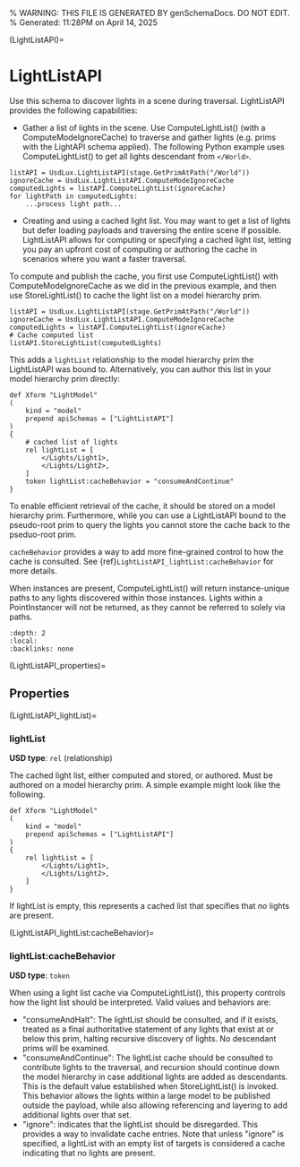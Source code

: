 % WARNING: THIS FILE IS GENERATED BY genSchemaDocs. DO NOT EDIT.
% Generated: 11:28PM on April 14, 2025


(LightListAPI)=
# LightListAPI

Use this schema to discover lights in a scene 
during traversal. LightListAPI provides the following capabilities:

- Gather a list of lights in the scene. Use ComputeLightList()
(with a ComputeModeIgnoreCache) to traverse and gather lights (e.g. prims with
the LightAPI schema applied). The following Python example uses 
ComputeLightList() to get all lights descendant from `</World>`.

```{code} python
listAPI = UsdLux.LightListAPI(stage.GetPrimAtPath("/World"))
ignoreCache = UsdLux.LightListAPI.ComputeModeIgnoreCache
computedLights = listAPI.ComputeLightList(ignoreCache)
for lightPath in computedLights:
    ...process light path...
```

- Creating and using a cached light list. You may want to get a list of lights
but defer loading payloads and traversing the entire scene if possible. 
LightListAPI allows for computing or specifying a cached light list, letting
you pay an upfront cost of computing or authoring the cache in scenarios 
where you want a faster traversal. 

To compute and publish the cache, you first use ComputeLightList() with
ComputeModeIgnoreCache as we did in the previous example, and then use
StoreLightList() to cache the light list on a model hierarchy prim.

```{code} python
listAPI = UsdLux.LightListAPI(stage.GetPrimAtPath("/World"))
ignoreCache = UsdLux.LightListAPI.ComputeModeIgnoreCache
computedLights = listAPI.ComputeLightList(ignoreCache)
# Cache computed list
listAPI.StoreLightList(computedLights)
```

This adds a `lightList` relationship to the model hierarchy prim the
LightListAPI was bound to. Alternatively, you can author this list in
your model hierarchy prim directly:

```{code}
def Xform "LightModel"
(
    kind = "model"
    prepend apiSchemas = ["LightListAPI"]
)
{
    # cached list of lights
    rel lightList = [
        </Lights/Light1>,
        </Lights/Light2>,
    ]
    token lightList:cacheBehavior = "consumeAndContinue"
}
```

To enable efficient retrieval of the cache, it should be stored on a model 
hierarchy prim. Furthermore, while you can use a LightListAPI bound to the 
pseudo-root prim to query the lights you cannot store the cache back to the
pseduo-root prim.

`cacheBehavior` provides a way to add more fine-grained control to how the 
cache is consulted. See {ref}`LightListAPI_lightList:cacheBehavior` for more 
details.

When instances are present, ComputeLightList() will return instance-unique 
paths to any lights discovered within those instances. Lights within a 
PointInstancer will not be returned, as they cannot be referred to solely
via paths.

```{contents}
:depth: 2
:local:
:backlinks: none
```

(LightListAPI_properties)=

## Properties

(LightListAPI_lightList)=

### lightList

**USD type**: `rel` (relationship)

The cached light list, either computed and
stored, or authored. Must be authored on a model hierarchy prim. A simple 
example might look like the following.

```{code}
def Xform "LightModel"
(
    kind = "model"
    prepend apiSchemas = ["LightListAPI"]
)
{
    rel lightList = [
        </Lights/Light1>,
        </Lights/Light2>,
    ]
}
```

If lightList is empty, this represents a cached list that specifies that *no*
lights are present.


(LightListAPI_lightList:cacheBehavior)=

### lightList:cacheBehavior

**USD type**: `token`

When using a light list cache via 
ComputeLightList(), this property controls how the light list should be 
interpreted. Valid values and behaviors are:
- "consumeAndHalt": The lightList should be consulted, and if it exists, treated 
as a final authoritative statement of any lights that exist at or below this 
prim, halting recursive discovery of lights. No descendant prims will be 
examined.
- "consumeAndContinue": The lightList cache should be consulted to contribute
lights to the traversal, and recursion should continue down the model 
hierarchy in case additional lights are added as descendants. This is the 
default value established when StoreLightList() is invoked. This behavior allows 
the lights within a large model to be published outside the payload, while also 
allowing referencing and layering to add additional lights over that set.
- "ignore": indicates that the lightList should be disregarded. This provides a 
way to invalidate cache entries. Note that unless "ignore" is specified, a 
lightList with an empty list of targets is considered a cache indicating that no 
lights are present.


